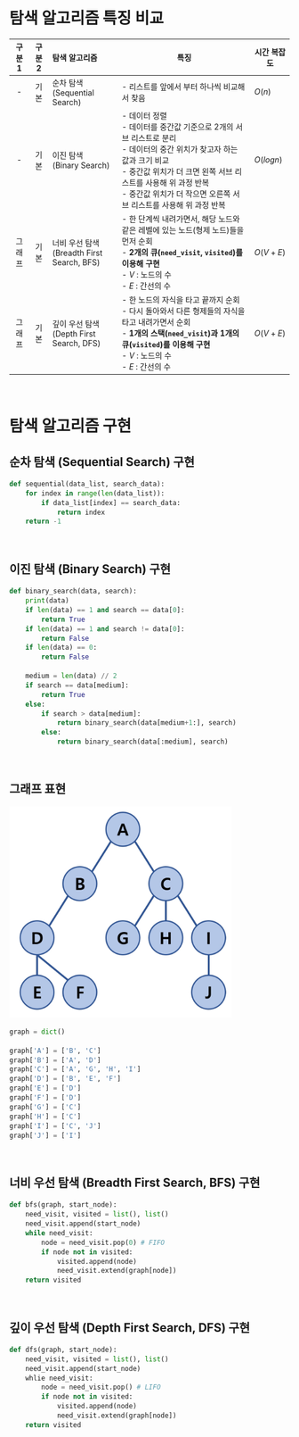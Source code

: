 # 탐색 알고리즘 특징 비교

| 구분1  | 구분2 | 탐색 알고리즘                                   | 특징                                                         | 시간 복잡도 |
| :----: | :---: | :---------------------------------------------- | ------------------------------------------------------------ | ----------- |
|   -    | 기본  | 순차 탐색<br />(Sequential Search)              | - 리스트를 앞에서 부터 하나씩 비교해서 찾음                  | $O(n)$      |
|   -    | 기본  | 이진 탐색<br />(Binary Search)                  | - 데이터 정렬<br />- 데이터를 중간값 기준으로 2개의 서브 리스트로 분리<br />- 데이터의 중간 위치가 찾고자 하는 값과 크기 비교<br />- 중간값 위치가 더 크면 왼쪽 서브 리스트를 사용해 위 과정 반복<br />- 중간값 위치가 더 작으면 오른쪽 서브 리스트를 사용해 위 과정 반복 | $O(log n)$  |
| 그래프 | 기본  | 너비 우선 탐색<br />(Breadth First Search, BFS) | - 한 단계씩 내려가면서, 해당 노드와 같은 레벨에 있는 노드(형제 노드)들을 먼저 순회<br />- **2개의 큐(`need_visit`, `visited`)를 이용해 구현**<br />- $V$ : 노드의 수<br />- $E$ : 간선의 수 | $O(V+E)$    |
| 그래프 | 기본  | 깊이 우선 탐색<br />(Depth First Search, DFS)   | - 한 노드의 자식을 타고 끝까지 순회<br />- 다시 돌아와서 다른 형제들의 자식을 타고 내려가면서 순회<br />- **1개의 스택(`need_visit`)과 1개의 큐(`visited`)를 이용해 구현**<br />- $V$ : 노드의 수<br />- $E$ : 간선의 수 | $O(V + E)$  |

<br>

# 탐색 알고리즘 구현

## 순차 탐색 (Sequential Search) 구현

```python
def sequential(data_list, search_data):
    for index in range(len(data_list)):
        if data_list[index] == search_data:
            return index
    return -1
```

<br>

## 이진 탐색 (Binary Search) 구현

```python
def binary_search(data, search):
    print(data)
    if len(data) == 1 and search == data[0]:
        return True
    if len(data) == 1 and search != data[0]:
        return False
    if len(data) == 0:
        return False
    
    medium = len(data) // 2
    if search == data[medium]:
        return True
    else:
        if search > data[medium]:
            return binary_search(data[medium+1:], search)
        else:
            return binary_search(data[:medium], search)
```

<br>

## 그래프 표현

<img src="./img/graph.jpg" width="400px" />

```python
graph = dict()

graph['A'] = ['B', 'C']
graph['B'] = ['A', 'D']
graph['C'] = ['A', 'G', 'H', 'I']
graph['D'] = ['B', 'E', 'F']
graph['E'] = ['D']
graph['F'] = ['D']
graph['G'] = ['C']
graph['H'] = ['C']
graph['I'] = ['C', 'J']
graph['J'] = ['I']
```

<br>

## 너비 우선 탐색 (Breadth First Search, BFS) 구현

```python
def bfs(graph, start_node):
    need_visit, visited = list(), list()
    need_visit.append(start_node)
    while need_visit:
        node = need_visit.pop(0) # FIFO
        if node not in visited:
            visited.append(node)
            need_visit.extend(graph[node])
    return visited
```

<br>

## 깊이 우선 탐색 (Depth First Search, DFS) 구현

```python
def dfs(graph, start_node):
    need_visit, visited = list(), list()
    need_visit.append(start_node)
    whlie need_visit:
        node = need_visit.pop() # LIFO
        if node not in visited:
            visited.append(node)
            need_visit.extend(graph[node])
    return visited
```

